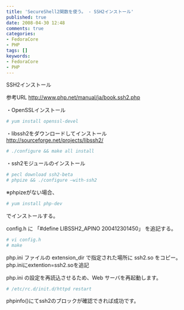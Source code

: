 ```yaml
---
title: 'SecureShell2関数を使う。 - SSH2インストール'
published: true
date: 2008-04-30 12:48
comments: true
categories:
- FedoraCore
- PHP
tags: []
keywords:
- FedoraCore
- PHP
---
```

SSH2インストール

参考URL
http://www.php.net/manual/ja/book.ssh2.php

・OpenSSLインストール
```sh
# yum install openssl-devel
```

・libssh2をダウンロードしてインストール
http://sourceforge.net/projects/libssh2/
```sh
# ./configure && make all install
```

・ssh2モジュールのインストール
```sh
# pecl download ssh2-beta
# phpize && ./configure –with-ssh2
```

※phpizeがない場合、
```sh
# yum install php-dev
```
でインストールする。

config.h に
「#define LIBSSH2_APINO 200412301450」
を追記する。
```sh
# vi config.h
# make
```

php.ini ファイルの extension_dir で指定された場所に ssh2.so をコピー。
php.iniにextention=ssh2.soを追記

php.ini の設定を再読込させるため、Web サーバを再起動します。
```sh
# /etc/rc.d/init.d/httpd restart
```

phpinfo()にてssh2のブロックが確認できれば成功です。